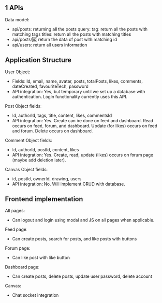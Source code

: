 ## 1 APIs
 Data model:
 -  api/posts: returning all the posts 
    query: 
        tag: return all the posts with matching tags
        titles: return all the posts with matching titles
 -  api/posts/:id: return the data of post with matching id
 -  api/users: return all users information
 




## Application Structure
User Object:
- Fields: Id, email, name, avatar, posts, totalPosts, likes, comments, dateCreated, favouriteTech, password
- API integration: Yes, but temporary until we set up a database with authentication. Login functionality currently uses this API.

Post Object fields:
- Id, authorId, tags, title, content, likes, commentsId
- API integration: Yes. Create can be done on feed and dashboard. Read occurs on feed, forum, and dashboard. Update (for likes) occurs on feed and forum. Delete occurs on dashboard.

Comment Object fields:
- Id, authorId, postId, content, likes
- API integration: Yes. Create, read, update (likes) occurs on forum page (maybe add deletion later).

Canvas Object fields:
- id, postId, ownerId, drawing, users
- API integration: No. Will implement CRUD with database.

## Frontend implementation
All pages:
- Can logout and login using modal and JS on all pages when applicable.

Feed page:
- Can create posts, search for posts, and like posts with buttons

Forum page:
- Can like post with like button

Dashboard page:
- Can create posts, delete posts, update user password, delete account

Canvas:
- Chat socket integration
